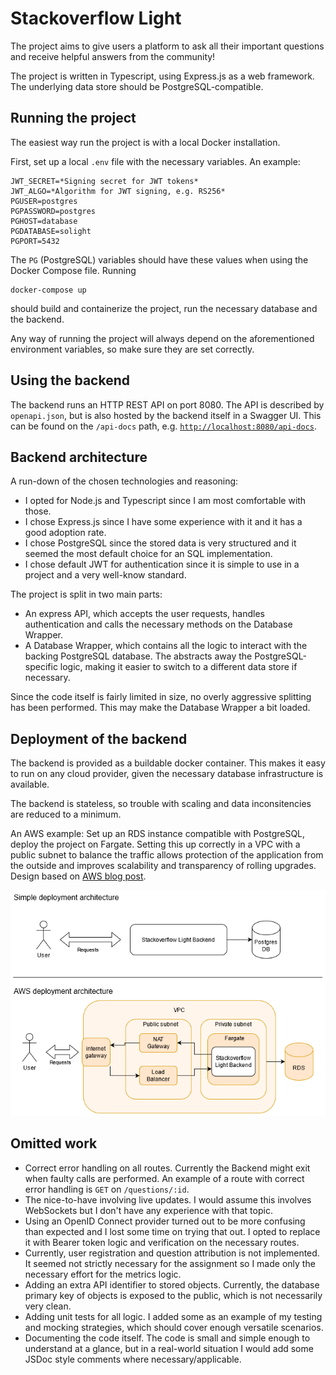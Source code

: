 # Stackoverflow Light

The project aims to give users a platform to ask all their important questions and receive helpful answers from the community!

The project is written in Typescript, using Express.js as a web framework. The underlying data store should be PostgreSQL-compatible.

## Running the project

The easiest way run the project is with a local Docker installation.

First, set up a local `.env` file with the necessary variables. An example:

```
JWT_SECRET=*Signing secret for JWT tokens*
JWT_ALGO=*Algorithm for JWT signing, e.g. RS256*
PGUSER=postgres
PGPASSWORD=postgres
PGHOST=database
PGDATABASE=solight
PGPORT=5432
```

The `PG` (PostgreSQL) variables should have these values when using the Docker Compose file. Running

```
docker-compose up
```

should build and containerize the project, run the necessary database and the backend.

Any way of running the project will always depend on the aforementioned environment variables, so make sure they are set correctly.

## Using the backend

The backend runs an HTTP REST API on port 8080. The API is described by `openapi.json`, but is also hosted by the backend itself in a Swagger UI. This can be found on the `/api-docs` path, e.g. [`http://localhost:8080/api-docs`](http://localhost:8080/api-docs).

## Backend architecture

A run-down of the chosen technologies and reasoning:

-   I opted for Node.js and Typescript since I am most comfortable with those.
-   I chose Express.js since I have some experience with it and it has a good adoption rate.
-   I chose PostgreSQL since the stored data is very structured and it seemed the most default choice for an SQL implementation.
-   I chose default JWT for authentication since it is simple to use in a project and a very well-know standard.

The project is split in two main parts:

-   An express API, which accepts the user requests, handles authentication and calls the necessary methods on the Database Wrapper.
-   A Database Wrapper, which contains all the logic to interact with the backing PostgreSQL database. The abstracts away the PostgreSQL-specific logic, making it easier to switch to a different data store if necessary.

Since the code itself is fairly limited in size, no overly aggressive splitting has been performed. This may make the Database Wrapper a bit loaded.

## Deployment of the backend

The backend is provided as a buildable docker container. This makes it easy to run on any cloud provider, given the necessary database infrastructure is available.

The backend is stateless, so trouble with scaling and data inconsitencies are reduced to a minimum.

An AWS example: Set up an RDS instance compatible with PostgreSQL, deploy the project on Fargate. Setting this up correctly in a VPC with a public subnet to balance the traffic allows protection of the application from the outside and improves scalability and transparency of rolling upgrades. Design based on [AWS blog post](https://aws.amazon.com/blogs/compute/task-networking-in-aws-fargate/).

![Deployment diagram](./resources/SOLight-deployment.png)

## Omitted work

-   Correct error handling on all routes. Currently the Backend might exit when faulty calls are performed. An example of a route with correct error handling is `GET` on `/questions/:id`.
-   The nice-to-have involving live updates. I would assume this involves WebSockets but I don't have any experience with that topic.
-   Using an OpenID Connect provider turned out to be more confusing than expected and I lost some time on trying that out. I opted to replace it with Bearer token logic and verification on the necessary routes.
-   Currently, user registration and question attribution is not implemented. It seemed not strictly necessary for the assignment so I made only the necessary effort for the metrics logic.
-   Adding an extra API identifier to stored objects. Currently, the database primary key of objects is exposed to the public, which is not necessarily very clean.
-   Adding unit tests for all logic. I added some as an example of my testing and mocking strategies, which should cover enough versatile scenarios.
-   Documenting the code itself. The code is small and simple enough to understand at a glance, but in a real-world situation I would add some JSDoc style comments where necessary/applicable.
